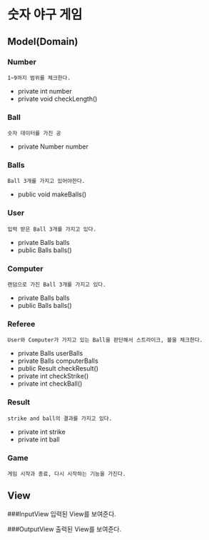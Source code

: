 # 숫자 야구 게임
## Model(Domain)
### Number
    1~9까지 범위를 체크한다.
* private int number
* private void checkLength()

### Ball
    숫자 데이터를 가진 공   
* private Number number

### Balls
    Ball 3개를 가지고 있어야한다.
* public void makeBalls()

### User
    입력 받은 Ball 3개를 가지고 있다.
* private Balls balls
* public Balls balls()

### Computer
    랜덤으로 가진 Ball 3개를 가지고 있다.
* private Balls balls
* public Balls balls() 

### Referee
    User와 Computer가 가지고 있는 Ball을 판단해서 스트라이크, 볼을 체크한다.
* private Balls userBalls
* private Balls computerBalls
* public Result checkResult()
* private int checkStrike()
* private int checkBall()

### Result
    strike and ball의 결과를 가지고 있다. 
* private int strike
* private int ball

### Game
    게임 시작과 종료, 다시 시작하는 기능을 가진다. 

## View
###InputView
    입력된 View를 보여준다.

###OutputView
    출력된 View를 보여준다.
